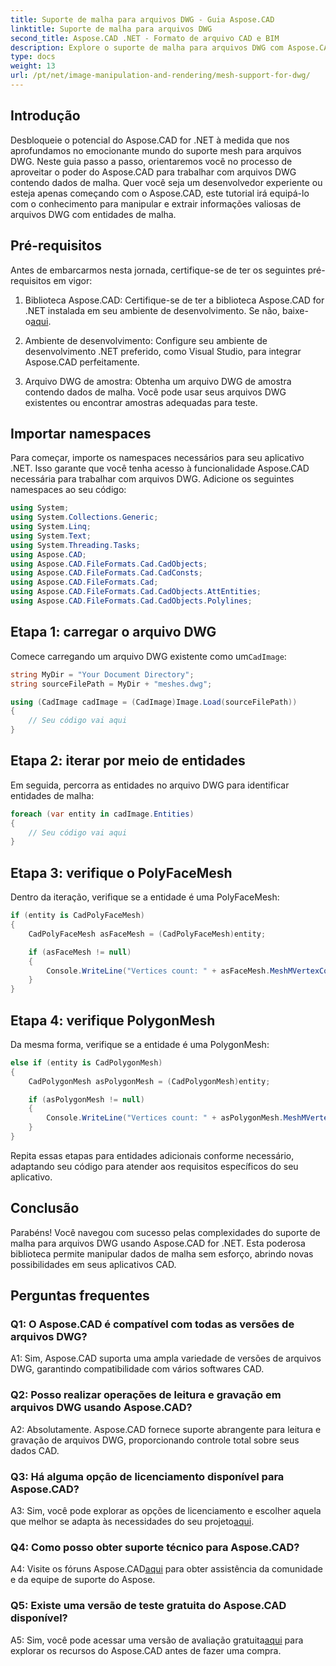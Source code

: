```yaml
---
title: Suporte de malha para arquivos DWG - Guia Aspose.CAD
linktitle: Suporte de malha para arquivos DWG
second_title: Aspose.CAD .NET - Formato de arquivo CAD e BIM
description: Explore o suporte de malha para arquivos DWG com Aspose.CAD for .NET. Aprimore seus aplicativos CAD com poderosos recursos de manipulação de malha.
type: docs
weight: 13
url: /pt/net/image-manipulation-and-rendering/mesh-support-for-dwg/
---
```

## Introdução

Desbloqueie o potencial do Aspose.CAD for .NET à medida que nos aprofundamos no emocionante mundo do suporte mesh para arquivos DWG. Neste guia passo a passo, orientaremos você no processo de aproveitar o poder do Aspose.CAD para trabalhar com arquivos DWG contendo dados de malha. Quer você seja um desenvolvedor experiente ou esteja apenas começando com o Aspose.CAD, este tutorial irá equipá-lo com o conhecimento para manipular e extrair informações valiosas de arquivos DWG com entidades de malha.

## Pré-requisitos

Antes de embarcarmos nesta jornada, certifique-se de ter os seguintes pré-requisitos em vigor:

1.  Biblioteca Aspose.CAD: Certifique-se de ter a biblioteca Aspose.CAD for .NET instalada em seu ambiente de desenvolvimento. Se não, baixe-o[aqui](https://releases.aspose.com/cad/net/).

2. Ambiente de desenvolvimento: Configure seu ambiente de desenvolvimento .NET preferido, como Visual Studio, para integrar Aspose.CAD perfeitamente.

3. Arquivo DWG de amostra: Obtenha um arquivo DWG de amostra contendo dados de malha. Você pode usar seus arquivos DWG existentes ou encontrar amostras adequadas para teste.

## Importar namespaces

Para começar, importe os namespaces necessários para seu aplicativo .NET. Isso garante que você tenha acesso à funcionalidade Aspose.CAD necessária para trabalhar com arquivos DWG. Adicione os seguintes namespaces ao seu código:

```csharp
using System;
using System.Collections.Generic;
using System.Linq;
using System.Text;
using System.Threading.Tasks;
using Aspose.CAD;
using Aspose.CAD.FileFormats.Cad.CadObjects;
using Aspose.CAD.FileFormats.Cad.CadConsts;
using Aspose.CAD.FileFormats.Cad;
using Aspose.CAD.FileFormats.Cad.CadObjects.AttEntities;
using Aspose.CAD.FileFormats.Cad.CadObjects.Polylines;
```

## Etapa 1: carregar o arquivo DWG

 Comece carregando um arquivo DWG existente como um`CadImage`:

```csharp
string MyDir = "Your Document Directory";
string sourceFilePath = MyDir + "meshes.dwg";

using (CadImage cadImage = (CadImage)Image.Load(sourceFilePath))
{
    // Seu código vai aqui
}
```

## Etapa 2: iterar por meio de entidades

Em seguida, percorra as entidades no arquivo DWG para identificar entidades de malha:

```csharp
foreach (var entity in cadImage.Entities)
{
    // Seu código vai aqui
}
```

## Etapa 3: verifique o PolyFaceMesh

Dentro da iteração, verifique se a entidade é uma PolyFaceMesh:

```csharp
if (entity is CadPolyFaceMesh)
{
    CadPolyFaceMesh asFaceMesh = (CadPolyFaceMesh)entity;

    if (asFaceMesh != null)
    {
        Console.WriteLine("Vertices count: " + asFaceMesh.MeshMVertexCount);
    }
}
```

## Etapa 4: verifique PolygonMesh

Da mesma forma, verifique se a entidade é uma PolygonMesh:

```csharp
else if (entity is CadPolygonMesh)
{
    CadPolygonMesh asPolygonMesh = (CadPolygonMesh)entity;

    if (asPolygonMesh != null)
    {
        Console.WriteLine("Vertices count: " + asPolygonMesh.MeshMVertexCount);
    }
}
```

Repita essas etapas para entidades adicionais conforme necessário, adaptando seu código para atender aos requisitos específicos do seu aplicativo.

## Conclusão

Parabéns! Você navegou com sucesso pelas complexidades do suporte de malha para arquivos DWG usando Aspose.CAD for .NET. Esta poderosa biblioteca permite manipular dados de malha sem esforço, abrindo novas possibilidades em seus aplicativos CAD.

## Perguntas frequentes

### Q1: O Aspose.CAD é compatível com todas as versões de arquivos DWG?

A1: Sim, Aspose.CAD suporta uma ampla variedade de versões de arquivos DWG, garantindo compatibilidade com vários softwares CAD.

### Q2: Posso realizar operações de leitura e gravação em arquivos DWG usando Aspose.CAD?

A2: Absolutamente. Aspose.CAD fornece suporte abrangente para leitura e gravação de arquivos DWG, proporcionando controle total sobre seus dados CAD.

### Q3: Há alguma opção de licenciamento disponível para Aspose.CAD?

 A3: Sim, você pode explorar as opções de licenciamento e escolher aquela que melhor se adapta às necessidades do seu projeto[aqui](https://purchase.aspose.com/buy).

### Q4: Como posso obter suporte técnico para Aspose.CAD?

 A4: Visite os fóruns Aspose.CAD[aqui](https://forum.aspose.com/c/cad/19) para obter assistência da comunidade e da equipe de suporte do Aspose.

### Q5: Existe uma versão de teste gratuita do Aspose.CAD disponível?

 A5: Sim, você pode acessar uma versão de avaliação gratuita[aqui](https://releases.aspose.com/) para explorar os recursos do Aspose.CAD antes de fazer uma compra.